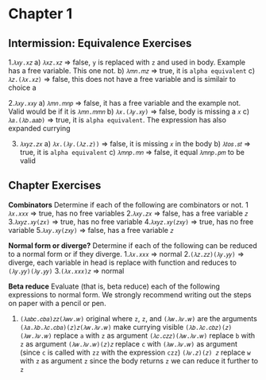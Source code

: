 # Chapter 1

## Intermission: Equivalence Exercises

1.`𝜆𝑥𝑦.𝑥𝑧`
a) `𝜆𝑥𝑧.𝑥𝑧` => false, `y` is replaced with `z` and used in body. Example has a free variable. This one not.
b) `𝜆𝑚𝑛.𝑚𝑧` => true, it is `alpha equivalent`
c) `𝜆𝑧.(𝜆𝑥.𝑥𝑧)` => false, this does not have a free variable and is similair to choice a


2.`𝜆𝑥𝑦.𝑥𝑥𝑦`
a) `𝜆𝑚𝑛.𝑚𝑛𝑝` => false, it has a free variable and the example not. Valid would be if it is `𝜆𝑚𝑛.𝑚𝑚𝑛`
b) `𝜆𝑥.(𝜆𝑦.𝑥𝑦)` => false, body is missing a `𝑥`
c) `𝜆𝑎.(𝜆𝑏.𝑎𝑎𝑏)` => true, it is `alpha equivalent`. The expression has also expanded currying

3. `𝜆𝑥𝑦𝑧.𝑧𝑥`
a) `𝜆𝑥.(𝜆𝑦.(𝜆𝑧.𝑧))` => false, it is missing `𝑥` in the body
b) `𝜆𝑡𝑜𝑠.𝑠𝑡` => true, it is `alpha equivalent`
c) `𝜆𝑚𝑛𝑝.𝑚𝑛` => false, it equal `𝜆𝑚𝑛𝑝.𝑝𝑚` to be valid


## Chapter Exercises

**Combinators** Determine if each of the following are combinators or not.
1 `𝜆𝑥.𝑥𝑥𝑥` => true, has no free variables
2.`𝜆𝑥𝑦.𝑧𝑥` => false, has a free variable `𝑧`
3.`𝜆𝑥𝑦𝑧.𝑥𝑦(𝑧𝑥)` => true, has no free variable
4.`𝜆𝑥𝑦𝑧.𝑥𝑦(𝑧𝑥𝑦)` => true, has no free variable
5.`𝜆𝑥𝑦.𝑥𝑦(𝑧𝑥𝑦)` => false, has a free variable `𝑧`

**Normal form or diverge?** Determine if each of the following can be reduced to a normal form or if they diverge.
1.`𝜆𝑥.𝑥𝑥𝑥` => normal
2.`(𝜆𝑧.𝑧𝑧)(𝜆𝑦.𝑦𝑦)` => diverge, each variable in head is replace with function and reduces to `(𝜆𝑦.𝑦𝑦)(𝜆𝑦.𝑦𝑦)`
3.`(𝜆𝑥.𝑥𝑥𝑥)𝑧` => normal

**Beta reduce** Evaluate (that is, beta reduce) each of the following expressions to normal form. We strongly recommend writing out the steps on paper with a pencil or pen.
1. `(𝜆𝑎𝑏𝑐.𝑐𝑏𝑎)𝑧𝑧(𝜆𝑤𝑣.𝑤)` original where `z`, `z`, and `(𝜆𝑤.𝜆𝑣.𝑤)` are the arguments
`(𝜆𝑎.𝜆𝑏.𝜆𝑐.𝑐𝑏𝑎)(𝑧)𝑧(𝜆𝑤.𝜆𝑣.𝑤)` make currying visible
`(𝜆𝑏.𝜆𝑐.𝑐𝑏𝑧)(𝑧)(𝜆𝑤.𝜆𝑣.𝑤)` replace `a` with `z` as argument
`(𝜆𝑐.𝑐𝑧𝑧)(𝜆𝑤.𝜆𝑣.𝑤)` replace `b` with `z` as argument
`(𝜆𝑤.𝜆𝑣.𝑤)(𝑧)𝑧` replace `c` with `(𝜆𝑤.𝜆𝑣.𝑤)` as argument (since `c` is called with `zz` with the expression `czz`)
`(𝜆𝑣.𝑧)(𝑧) 𝑧` replace `w` with `z` as argument
`z` since the body returns `z` we can reduce it further to `z`
